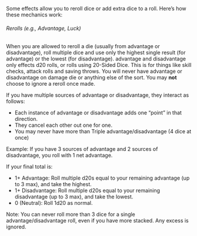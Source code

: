 Some effects allow you to reroll dice or add extra dice to a roll. Here’s how these mechanics work:
###### Rerolls (e.g., Advantage, Luck)
When you are allowed to reroll a die (usually from advantage or disadvantage), roll multiple dice and use only the highest single result (for advantage) or the lowest (for disadvantage). advantage and disadvantage only effects d20 rolls, or rolls using 20-Sided Dice. This is for things like skill checks, attack rolls and saving throws. You will never have advantage or disadvantage on damage die or anything else of the sort. You may **not** choose to ignore a reroll once made.

If you have multiple sources of advantage or disadvantage, they interact as follows:
- Each instance of advantage or disadvantage adds one “point” in that direction.
- They cancel each other out one for one.
- You may never have more than Triple advantage/disadvantage (4 dice at once)

Example: If you have 3 sources of advantage and 2 sources of disadvantage, you roll with 1 net advantage.

If your final total is:
- 1+ Advantage: Roll multiple d20s equal to your remaining advantage (up to 3 max), and take the highest.
- 1+ Disadvantage: Roll multiple d20s equal to your remaining disadvantage (up to 3 max), and take the lowest.
- 0 (Neutral): Roll 1d20 as normal.

Note: You can never roll more than 3 dice for a single advantage/disadvantage roll, even if you have more stacked. Any excess is ignored.